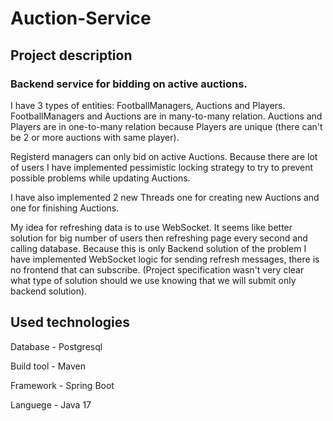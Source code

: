 # Auction-Service

## Project description

### Backend service for bidding on active auctions.

I have 3 types of entities: FootballManagers, Auctions and Players.
FootballManagers and Auctions are in many-to-many relation. Auctions and Players are in one-to-many relation because Players are unique (there can't be 2 or more auctions with same player).

Registerd managers can only bid on active Auctions. Because there are lot of users I have implemented pessimistic locking strategy to try to prevent possible problems while updating Auctions.

I have also implemented 2 new Threads one for creating new Auctions and one for finishing Auctions.

My idea for refreshing data is to use WebSocket. It seems like better solution for big number of users then refreshing page every second and calling database.
Because this is only Backend solution of the problem I have implemented WebSocket logic for sending refresh messages, there is no frontend that can subscribe. 
(Project specification wasn't very clear what type of solution should we use knowing that we will submit only backend solution).

## Used technologies

Database - Postgresql

Build tool - Maven

Framework - Spring Boot

Languege - Java 17
